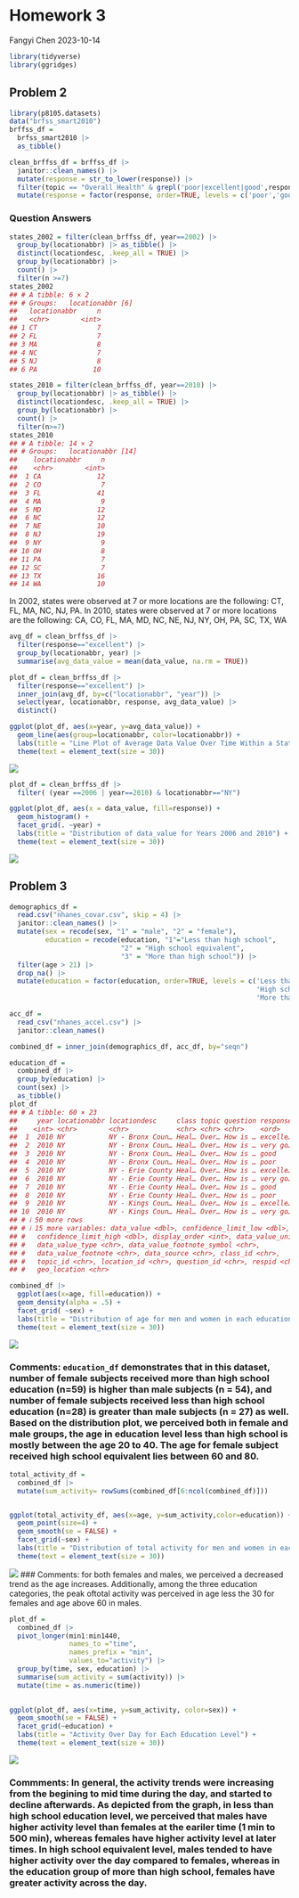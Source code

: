 Homework 3
================
Fangyi Chen
2023-10-14

``` r
library(tidyverse)
library(ggridges)
```

## Problem 2

``` r
library(p8105.datasets)
data("brfss_smart2010")
brffss_df = 
  brfss_smart2010 |> 
  as_tibble()
```

``` r
clean_brffss_df = brffss_df |>  
  janitor::clean_names() |>
  mutate(response = str_to_lower(response)) |> 
  filter(topic == "Overall Health" & grepl('poor|excellent|good',response)) |> 
  mutate(response = factor(response, order=TRUE, levels = c('poor','good', 'very good','excellent'))) 
```

### Question Answers

``` r
states_2002 = filter(clean_brffss_df, year==2002) |> 
  group_by(locationabbr) |> as_tibble() |> 
  distinct(locationdesc, .keep_all = TRUE) |> 
  group_by(locationabbr) |> 
  count() |>  
  filter(n >=7)
states_2002
## # A tibble: 6 × 2
## # Groups:   locationabbr [6]
##   locationabbr     n
##   <chr>        <int>
## 1 CT               7
## 2 FL               7
## 3 MA               8
## 4 NC               7
## 5 NJ               8
## 6 PA              10
```

``` r
states_2010 = filter(clean_brffss_df, year==2010) |> 
  group_by(locationabbr) |> as_tibble() |> 
  distinct(locationdesc, .keep_all = TRUE) |> 
  group_by(locationabbr) |> 
  count() |>  
  filter(n>=7)
states_2010
## # A tibble: 14 × 2
## # Groups:   locationabbr [14]
##    locationabbr     n
##    <chr>        <int>
##  1 CA              12
##  2 CO               7
##  3 FL              41
##  4 MA               9
##  5 MD              12
##  6 NC              12
##  7 NE              10
##  8 NJ              19
##  9 NY               9
## 10 OH               8
## 11 PA               7
## 12 SC               7
## 13 TX              16
## 14 WA              10
```

In 2002, states were observed at 7 or more locations are the following:
CT, FL, MA, NC, NJ, PA. In 2010, states were observed at 7 or more
locations are the following: CA, CO, FL, MA, MD, NC, NE, NJ, NY, OH, PA,
SC, TX, WA

``` r
avg_df = clean_brffss_df |>  
  filter(response=="excellent") |> 
  group_by(locationabbr, year) |> 
  summarise(avg_data_value = mean(data_value, na.rm = TRUE))

plot_df = clean_brffss_df |> 
  filter(response=="excellent") |> 
  inner_join(avg_df, by=c("locationabbr", "year")) |> 
  select(year, locationabbr, response, avg_data_value) |> 
  distinct()
```

``` r
ggplot(plot_df, aes(x=year, y=avg_data_value)) + 
  geom_line(aes(group=locationabbr, color=locationabbr)) + 
  labs(title = "Line Plot of Average Data Value Over Time Within a State") +
  theme(text = element_text(size = 30))
```

![](p8105_hw3_fc2718_files/figure-gfm/spaghetti%20plot-1.png)<!-- -->

``` r
plot_df = clean_brffss_df |>
  filter( (year ==2006 | year==2010) & locationabbr=="NY")

ggplot(plot_df, aes(x = data_value, fill=response)) + 
  geom_histogram() + 
  facet_grid(. ~year) +
  labs(title = "Distribution of data_value for Years 2006 and 2010") +
  theme(text = element_text(size = 30)) 
```

![](p8105_hw3_fc2718_files/figure-gfm/Distribution%20of%20data_value-1.png)<!-- -->

## Problem 3

``` r
demographics_df = 
  read.csv("nhanes_covar.csv", skip = 4) |> 
  janitor::clean_names() |> 
  mutate(sex = recode(sex, "1" = "male", "2" = "female"),
         education = recode(education, "1"="Less than high school",
                            "2" = "High school equivalent",
                            "3" = "More than high school")) |> 
  filter(age > 21) |> 
  drop_na() |> 
  mutate(education = factor(education, order=TRUE, levels = c('Less than high school',
                                                              'High school equivalent', 
                                                              'More than high school')))

acc_df = 
  read_csv("nhanes_accel.csv") |> 
  janitor::clean_names()

combined_df = inner_join(demographics_df, acc_df, by="seqn")
```

``` r
education_df = 
  combined_df |>
  group_by(education) |> 
  count(sex) |> 
  as_tibble()
plot_df
## # A tibble: 60 × 23
##     year locationabbr locationdesc     class topic question response sample_size
##    <int> <chr>        <chr>            <chr> <chr> <chr>    <ord>          <int>
##  1  2010 NY           NY - Bronx Coun… Heal… Over… How is … excelle…          61
##  2  2010 NY           NY - Bronx Coun… Heal… Over… How is … very go…         105
##  3  2010 NY           NY - Bronx Coun… Heal… Over… How is … good             151
##  4  2010 NY           NY - Bronx Coun… Heal… Over… How is … poor              31
##  5  2010 NY           NY - Erie County Heal… Over… How is … excelle…          69
##  6  2010 NY           NY - Erie County Heal… Over… How is … very go…         169
##  7  2010 NY           NY - Erie County Heal… Over… How is … good             154
##  8  2010 NY           NY - Erie County Heal… Over… How is … poor              16
##  9  2010 NY           NY - Kings Coun… Heal… Over… How is … excelle…         176
## 10  2010 NY           NY - Kings Coun… Heal… Over… How is … very go…         246
## # ℹ 50 more rows
## # ℹ 15 more variables: data_value <dbl>, confidence_limit_low <dbl>,
## #   confidence_limit_high <dbl>, display_order <int>, data_value_unit <chr>,
## #   data_value_type <chr>, data_value_footnote_symbol <chr>,
## #   data_value_footnote <chr>, data_source <chr>, class_id <chr>,
## #   topic_id <chr>, location_id <chr>, question_id <chr>, respid <chr>,
## #   geo_location <chr>
```

``` r
combined_df |> 
  ggplot(aes(x=age, fill=education)) +
  geom_density(alpha = .5) + 
  facet_grid( ~sex) +
  labs(title = "Distribution of age for men and women in each education category") +
  theme(text = element_text(size = 30)) 
```

![](p8105_hw3_fc2718_files/figure-gfm/age%20distribution%20for%20men%20and%20women%20in%20each%20education%20category-1.png)<!-- -->

### Comments: `education_df` demonstrates that in this dataset, number of female subjects received more than high school education (n=59) is higher than male subjects (n = 54), and number of female subjects received less than high school education (n=28) is greater than male subjects (n = 27) as well. Based on the distribution plot, we perceived both in female and male groups, the age in education level less than high school is mostly between the age 20 to 40. The age for female subject received high school equivalent lies between 60 and 80.

``` r
total_activity_df = 
  combined_df |> 
  mutate(sum_activity= rowSums(combined_df[6:ncol(combined_df)]))


ggplot(total_activity_df, aes(x=age, y=sum_activity,color=education)) +
  geom_point(size=4) +
  geom_smooth(se = FALSE) +
  facet_grid(~sex) +
  labs(title = "Distribution of total activity for men and women in each education category") +
  theme(text = element_text(size = 30)) 
```

![](p8105_hw3_fc2718_files/figure-gfm/plot%20total%20activity-1.png)<!-- -->
\### Comments: for both females and males, we perceived a decreased
trend as the age increases. Additionally, among the three education
categories, the peak oftotal activity was perceived in age less the 30
for females and age above 60 in males.

``` r
plot_df =
  combined_df |> 
  pivot_longer(min1:min1440, 
               names_to ="time",
               names_prefix = "min", 
               values_to="activity") |> 
  group_by(time, sex, education) |> 
  summarise(sum_activity = sum(activity)) |> 
  mutate(time = as.numeric(time))
  
```

``` r
ggplot(plot_df, aes(x=time, y=sum_activity, color=sex)) +
  geom_smooth(se = FALSE) +
  facet_grid(~education) +
  labs(title = "Activity Over Day for Each Education Level") +
  theme(text = element_text(size = 30)) 
```

![](p8105_hw3_fc2718_files/figure-gfm/visualization%20of%20activity%20over%20day-1.png)<!-- -->

### Commments: In general, the activity trends were increasing from the begining to mid time during the day, and started to decline afterwards. As depicted from the graph, in less than high school education level, we perceived that males have higher activity level than females at the eariler time (1 min to 500 min), whereas females have higher activity level at later times. In high school equivalent level, males tended to have higher activity over the day compared to females, whereas in the education group of more than high school, females have greater activity across the day.

